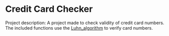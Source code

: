 # Credit Card Checker
Project description: A project made to check validity of credit card numbers. The included functions use the [Luhn_algorithm](https://en.wikipedia.org/wiki/Luhn_algorithm) to verify card numbers.